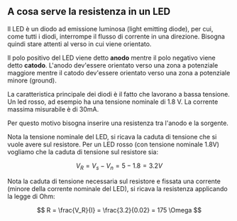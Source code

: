 ## A cosa serve la resistenza in un LED
Il LED è un diodo ad emissione luminosa (light emitting diode), per cui, come tutti i diodi, interrompe il flusso di corrente in una direzione. Bisogna quindi stare attenti al verso in cui viene orientato. 

Il polo positivo del LED viene detto **anodo** mentre il polo negativo viene detto **catodo**. L'anodo dev'essere orientato verso una zona a potenziale maggiore mentre il catodo dev'essere orientato verso una zona a potenziale minore (ground).

La caratteristica principale dei diodi è il fatto che lavorano a bassa tensione. Un led rosso, ad esempio ha una tensione nominale di 1.8 V. La corrente massima misurabile è di 30mA.

Per questo motivo bisogna inserire una resistenza tra l'anodo e la sorgente.

Nota la tensione nominale del LED, si ricava la caduta di tensione che si vuole avere sul resistore. Per un LED rosso (con tensione nominale 1.8V) vogliamo che la caduta di tensione sul resistore sia:

$$
V_R = V_s - V_n = 5 - 1.8 = 3.2 V
$$

Nota la caduta di tensione necessaria sul resistore e fissata una corrente (minore della corrente nominale del LED), si ricava la resistenza applicando la legge di Ohm:

$$
    R = \frac{V_R}{I} = \frac{3.2}{0.02} = 175 \Omega
$$


